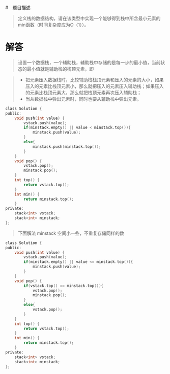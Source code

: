 #　题目描述   
> 定义栈的数据结构，请在该类型中实现一个能够得到栈中所含最小元素的min函数（时间复杂度应为O（1））。

# 解答

> 设置一个数据栈，一个辅助栈，辅助栈中存储的是每一步的最小值，当前状态的最小值就是辅助栈的栈顶元素，即

> - 把元素压入数据栈时，比较辅助栈栈顶元素和压入的元素的大小，如果压入的元素比栈顶元素小，那么就把压入的元素压入辅助栈；如果压入的元素比栈顶元素大，那么就把栈顶元素再次压入辅助栈；
> - 当从数据栈中弹出元素时，同时也要从辅助栈中弹出元素。


```c
class Solution {
public:
    void push(int value) {
        vstack.push(value);
        if(minstack.empty() || value < minstack.top()){
            minstack.push(value);
        }
        else{
            minstack.push(minstack.top());
        }
    }
    void pop() {
        vstack.pop();
        minstack.pop();
    }
    int top() {
        return vstack.top();
    }
    int min() {
        return minstack.top();
    }
private:
    stack<int> vstack;
    stack<int> minstack;
};
```


> 下面解法 minstack 空间小一些，不重复存储同样的数

```c
class Solution {
public:
    void push(int value) {
        vstack.push(value);
        if(minstack.empty() || value <= minstack.top()){
            minstack.push(value);
        }
    }
    void pop() {
        if(vstack.top() == minstack.top()){
            vstack.pop();
            minstack.pop();
        }
        else{
            vstack.pop();
        }
    }
    int top() {
        return vstack.top();
    }
    int min() {
        return minstack.top();
    }
private:
    stack<int> vstack;
    stack<int> minstack;
};
```